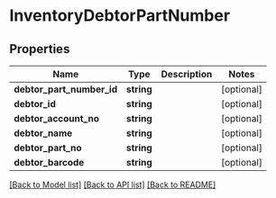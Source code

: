 # InventoryDebtorPartNumber

## Properties
Name | Type | Description | Notes
------------ | ------------- | ------------- | -------------
**debtor_part_number_id** | **string** |  | [optional] 
**debtor_id** | **string** |  | [optional] 
**debtor_account_no** | **string** |  | [optional] 
**debtor_name** | **string** |  | [optional] 
**debtor_part_no** | **string** |  | [optional] 
**debtor_barcode** | **string** |  | [optional] 

[[Back to Model list]](../README.md#documentation-for-models) [[Back to API list]](../README.md#documentation-for-api-endpoints) [[Back to README]](../README.md)


